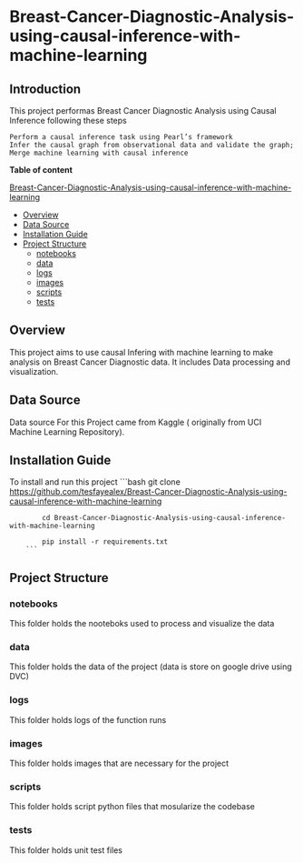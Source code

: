 # Breast-Cancer-Diagnostic-Analysis-using-causal-inference-with-machine-learning

## Introduction

<p>
 This project  performas Breast Cancer Diagnostic Analysis using Causal Inference following these steps

    Perform a causal inference task using Pearl’s framework
    Infer the causal graph from observational data and validate the graph;
    Merge machine learning with causal inference
</p>


**Table of content**

 [Breast-Cancer-Diagnostic-Analysis-using-causal-inference-with-machine-learning](#Breast-Cancer-Diagnostic-Analysis-using-causal-inference-with-machine-learning)
  - [Overview](#overview)
  - [Data Source](#data-Source)
  - [Installation Guide](#installation-guide)
  - [Project Structure](#project-structure)
    - [notebooks](#notebooks)
    - [data](#data)
    - [logs](#logs)
    - [images](#images)
    - [scripts](#scripts)
    - [tests](#tests)


## Overview

<p>
This project aims to use causal Infering with machine learning to make analysis on Breast Cancer Diagnostic data. It includes Data processing and visualization.
</p>

## Data Source
<p>
Data source For this Project came from Kaggle ( originally from UCI Machine Learning Repository).
</p>

## Installation Guide

To install and run this project
        ```bash
            git clone https://github.com/tesfayealex/Breast-Cancer-Diagnostic-Analysis-using-causal-inference-with-machine-learning

            cd Breast-Cancer-Diagnostic-Analysis-using-causal-inference-with-machine-learning

            pip install -r requirements.txt
        ```
  
## Project Structure

### notebooks 
This folder holds the nooteboks used to process and visualize the data 
### data
This folder holds the data of the project (data is store on google drive using DVC)
### logs 
This folder holds logs of the function runs
### images
This folder holds images that are necessary for the project
### scripts
This folder holds script python files that mosularize the codebase
### tests
This folder holds unit test files



